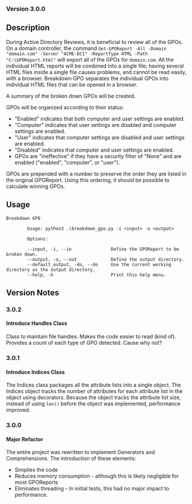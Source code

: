 ### Version 3.0.0

## Description

During Active Directory Reviews, it is beneficial to review all of the GPOs.
On a domain controller, the command `Get-GPOReport -All -Domain "domain.com" -Server "ACME-DC1" -ReportType HTML -Path "C:\GPOReport.html"` will export all of the GPOs for `domain.com`. All the individual HTML reports will be combined into a single file; having several HTML files inside a single file causes problems, and cannot be read easily, with a browser. Breakdown GPO separates the individual GPOs into individual HTML files that can be opened in a browser.

A summary of the broken down GPOs will be created.

GPOs will be organized according to their status:
- "Enabled" indicates that both computer and user settings are enabled.
- "Computer" indicates that user settings are disabled and computer settings are enabled.
- "User" indicates that computer settings are disabled and user settings are enabled.
- "Disabled" indicates that computer and user settings are enabled.
- GPOs are "ineffective" if they have a security filter of "None" and are enabled ("enabled", "computer", or "user").

GPOs are prepended with a number to preserve the order they are listed in the original GPOReport.
Using this ordering, it should be possible to calculate winning GPOs.

## Usage
```
Breakdown GPO

        Usage: python3 .\breakdown_gpo.py -i <input> -o <output>

        Options:

        --input, -i, --in               Define the GPOReport to be broken down.
        --output, -o, --out             Define the output directory.
        --default_output, -do, --do     Use the current working directory as the output directory.
        --help, -h                      Print this help menu.
```  
  
## Version Notes

### 3.0.2
#### Introduce Handles Class
Class to maintain file handles.
Makes the code easier to read (kind of).
Provides a count of each type of GPO detected.
Cause why not?

### 3.0.1
#### Introduce Indices Class
The Indices class packages all the attribute lists into a single object.
The Indices object tracks the number of attributes for each attribute list in the object using decorators.
Because the object tracks the attribute list size, instead of using `len()` before the object was implemented, performance improved.

### 3.0.0
#### Major Refactor
The entire project was rewritten to implement Generators and Comprehensions.
The introduction of these elements:
- Simplies the code
- Reduces memory consumption - although this is likely negligible for most GPOReports
- Eliminates threading - In initial tests, this had no major impact to performance.